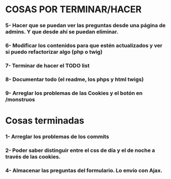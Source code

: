 #   COSAS POR TERMINAR/HACER

### 5- Hacer que se puedan ver las preguntas desde una página de admins. Y que desde ahí se puedan eliminar.

### 6- Modificar los contenidos para que estén actualizados y ver si puedo refactorizar algo (php o twig)


### 7- Terminar de hacer el TODO list


### 8- Documentar todo (el readme, los phps y html twigs)  


### 9- Arreglar los problemas de las Cookies y el botón en /monstruos





# Cosas terminadas

### 1- Arreglar los problemas de los commits


### 2- Poder saber distinguir entre el css de día y el de noche a través de las cookies.

### 4- Almacenar las preguntas del formulario. Lo envío con Ajax.